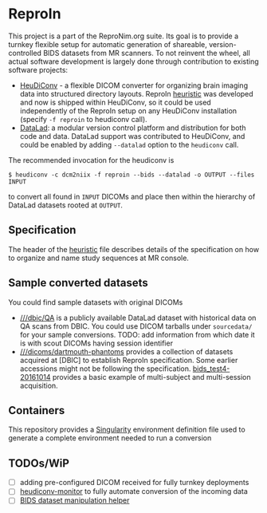 # ReproIn

This project is a part of the ReproNim.org suite.  Its goal is to provide a
turnkey flexible setup for automatic generation of shareable,
version-controlled BIDS datasets from MR scanners.  To not reinvent the wheel,
all actual software development is largely done through contribution to
existing software projects:

- [HeuDiConv](https://github.com/nipy/heudiconv) -
  a flexible DICOM converter for organizing brain imaging data into structured
  directory layouts.
  ReproIn [heuristic] was developed and now is shipped within HeuDiConv,
  so it could be used independently of the ReproIn setup on any HeuDiConv
  installation (specify `-f reproin` to heudiconv call).
- [DataLad](http://datalad.org):
  a modular version control platform and distribution for both code and
  data.  DataLad support was contributed to HeuDiConv, and could be
  enabled by adding `--datalad` option to the `heudiconv` call.

The recommended invocation for the heudiconv is

```shell
$ heudiconv -c dcm2niix -f reproin --bids --datalad -o OUTPUT --files INPUT
```
to convert all found in `INPUT` DICOMs and place then within the
hierarchy of DataLad datasets rooted at `OUTPUT`.

## Specification

The header of the [heuristic] file describes details of the
specification on how to organize and name study sequences at MR console.

## Sample converted datasets

You could find sample datasets with original DICOMs

- [///dbic/QA](http://datasets.datalad.org/?dir=/dbic/QA) is a publicly
  available DataLad dataset with historical data on QA scans from DBIC.
  You could use DICOM tarballs under `sourcedata/` for your sample
  conversions.
  TODO: add information from which date it is with scout DICOMs having
  session identifier
- [///dicoms/dartmouth-phantoms](http://datasets.datalad.org/?dir=/dicoms/dartmouth-phantoms)
  provides a collection of datasets acquired at [DBIC] to establish
  ReproIn specification.  Some earlier accessions might not be following
  the specification.
  [bids_test4-20161014](http://datasets.datalad.org/?dir=/dicoms/dartmouth-phantoms/bids_test4-20161014)
  provides a basic example of multi-subject and multi-session acquisition.

## Containers

This repository provides a [Singularity](./Singualarity) environment
definition file used to generate a complete environment needed to run
a conversion

## TODOs/WiP

- [ ] adding pre-configured DICOM received for fully turnkey deployments
- [ ] [heudiconv-monitor] to fully automate conversion of the incoming
      data
- [ ] [BIDS dataset manipulation helper](https://github.com/INCF/bidsutils/issues/6)

[heuristic]: https://github.com/nipy/heudiconv/blob/master/heudiconv/heuristics/reproin.py
[heudiconv-monitor]: https://github.com/nipy/heudiconv/blob/master/heudiconv/cli/monitor.py